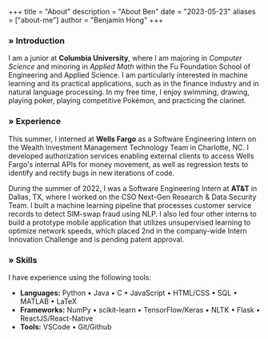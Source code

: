 +++
title = "About"
description = "About Ben"
date = "2023-05-23"
aliases = ["about-me"]
author = "Benjamin Hong"
+++


### » Introduction
I am a junior at **Columbia University**, where I am majoring in *Computer Science* and minoring in *Applied Math* within the Fu Foundation School of Engineering and Applied Science. I am particularly interested in machine learning and its practical applications, such as in the finance industry and in natural language processing. In my free time, I enjoy swimming, drawing, playing poker, playing competitive Pokémon, and practicing the clarinet.

### » Experience

This summer, I interned at **Wells Fargo** as a Software Engineering Intern on the Wealth Investment Management Technology Team in Charlotte, NC. I developed authorization services enabling external clients to access Wells Fargo's internal APIs for money movement, as well as regression tests to identify and rectify bugs in new iterations of code.

During the summer of 2022, I was a Software Engineering Intern at **AT&T** in Dallas, TX, where I worked on the CSO Next-Gen Research & Data Security Team. I built a machine learning pipeline that processes customer service records to detect SIM-swap fraud using NLP. I also led four other interns to build a prototype mobile application that utilizes unsupervised learning to optimize network speeds, which placed 2nd in the company-wide Intern Innovation Challenge and is pending patent approval.

### » Skills

I have experience using the following tools:

* **Languages:** Python • Java • C • JavaScript • HTML/CSS • SQL • MATLAB • LaTeX
* **Frameworks:** NumPy • scikit-learn • TensorFlow/Keras • NLTK • Flask • ReactJS/React-Native
* **Tools:** VSCode • Git/Github